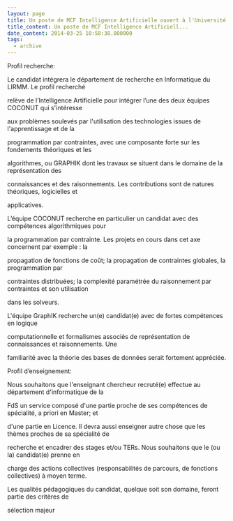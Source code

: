 ```yaml
---
layout: page
title: Un poste de MCF Intelligence Artificielle ouvert à l'Université Montpellier 2
title_content: Un poste de MCF Intelligence Artificiell...
date_content: 2014-03-25 10:58:38.000000
tags:
  - archive
---
```

Profil recherche:  
  



Le candidat intégrera le département de recherche en Informatique du LIRMM. Le
profil recherché



relève de l’Intelligence Artificielle pour intégrer l’une des deux équipes
COCONUT qui s'intéresse



aux problèmes soulevés par l'utilisation des technologies issues de
l'apprentissage et de la



programmation par contraintes, avec une composante forte sur les fondements
théoriques et les



algorithmes, ou GRAPHIK dont les travaux se situent dans le domaine de la
représentation des



connaissances et des raisonnements. Les contributions sont de natures
théoriques, logicielles et



applicatives.



  
L’équipe COCONUT recherche en particulier un candidat avec des compétences
algorithmiques pour



la programmation par contrainte. Les projets en cours dans cet axe concernent
par exemple : la



propagation de fonctions de coût; la propagation de contraintes globales, la
programmation par



contraintes distribuées; la complexité paramétrée du raisonnement par
contraintes et son utilisation



dans les solveurs.



  
L'équipe GraphIK recherche un(e) candidat(e) avec de fortes compétences en
logique



computationnelle et formalismes associés de représentation de connaissances et
raisonnements. Une



familiarité avec la théorie des bases de données serait fortement appréciée.  
  
  


Profil d’enseignement:  




Nous souhaitons que l'enseignant chercheur recruté(e) effectue au département
d'informatique de la



FdS un service composé d'une partie proche de ses compétences de spécialité, a
priori en Master; et



d'une partie en Licence. Il devra aussi enseigner autre chose que les thèmes
proches de sa spécialité de



recherche et encadrer des stages et/ou TERs. Nous souhaitons que le (ou la)
candidat(e) prenne en



charge des actions collectives (responsabilités de parcours, de fonctions
collectives) à moyen terme.



Les qualités pédagogiques du candidat, quelque soit son domaine, feront partie
des critères de



sélection majeur





